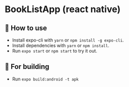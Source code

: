 # BookListApp (react native)

## 🚀 How to use

- Install expo-cli with `yarn` or `npm install -g expo-cli`.
- Install dependencies with `yarn` or `npm install`.
- Run `expo start` or `npm start` to try it out.

## 🚀 For building

- Run `expo build:android -t apk`
